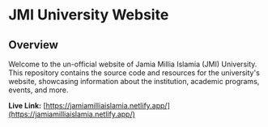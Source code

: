 # JMI University Website

## Overview

Welcome to the un-official website of Jamia Millia Islamia (JMI) University. This repository contains the source code and resources for the university's website, showcasing information about the institution, academic programs, events, and more.

**Live Link:** [https://jamiamilliaislamia.netlify.app/](https://jamiamilliaislamia.netlify.app/)
